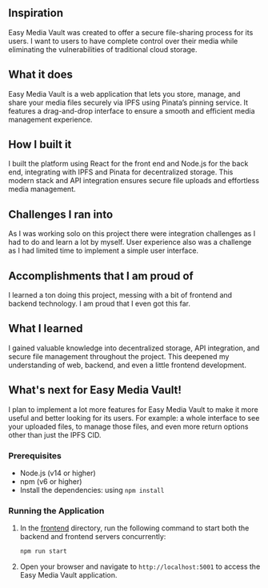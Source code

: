 ## Inspiration
Easy Media Vault was created to offer a secure file-sharing process for its users. I want to users to have complete control over their media while eliminating the vulnerabilities of traditional cloud storage.

## What it does
Easy Media Vault is a web application that lets you store, manage, and share your media files securely via IPFS using Pinata’s pinning service. It features a drag-and-drop interface to ensure a smooth and efficient media management experience.

## How I built it
I built the platform using React for the front end and Node.js for the back end, integrating with IPFS and Pinata for decentralized storage. This modern stack and API integration ensures secure file uploads and effortless media management.

## Challenges I ran into
As I was working solo on this project there were integration challenges as I had to do and learn a lot by myself. User experience also was a challenge as I had limited time to implement a simple user interface.

## Accomplishments that I am proud of
I learned a ton doing this project, messing with a bit of frontend and backend technology. I am proud that I even got this far.

## What I learned
I gained valuable knowledge into decentralized storage, API integration, and secure file management throughout the project. This deepened my understanding of web, backend, and even a little frontend development.

## What's next for Easy Media Vault!
I plan to implement a lot more features for Easy Media Vault to make it more useful and better looking for its users. For example: a whole interface to see your uploaded files, to manage those files, and even more return options other than just the IPFS CID.

### Prerequisites
- Node.js (v14 or higher)
- npm (v6 or higher)
- Install the dependencies: using `npm install`
  

### Running the Application
1. In the [frontend](http://_vscodecontentref_/1) directory, run the following command to start both the backend and frontend servers concurrently:
    ```sh
    npm run start
    ```

2. Open your browser and navigate to `http://localhost:5001` to access the Easy Media Vault application.


